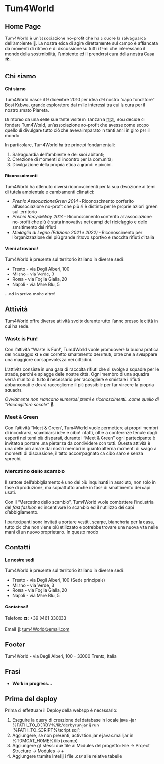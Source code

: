 # Tum4World

## Home Page

Tum4World è un’associazione no-profit che ha a cuore la salvaguarda dell’ambiente 🌳. La nostra etica di agire direttamente sul campo è affiancata da momenti di ritrovo e di discussione su tutti i temi che interessano il mondo della sostenibilità, l’ambiente ed il prendersi cura della nostra Casa 🌍.

## Chi siamo

#### Chi siamo

Tum4World nasce il 9 dicembre 2010 per idea del nostro “capo fondatore” Bosi Kubwa, grande esploratore dai mille interessi tra cui la cura per il nostro amato Pianeta. 

Di ritorno da una delle sue tante visite in Tanzania 🇹🇿, Bosi decide di fondare Tum4World, un’associazione no-profit che avesse come scopo quello di divulgare tutto ciò che aveva imparato in tanti anni in giro per il mondo. 

In particolare, Tum4World ha tre principi fondamentali:

1. Salvaguardia dell’ambiente e dei suoi abitanti;
2. Creazione di momenti di incontro per la comunità;
3. Divulgazione della propria etica a grandi e piccini. 

#### Riconoscimenti

Tum4World ha ottenuto diversi riconoscimenti per la sua devozione ai temi di tutela ambientale e cambiamenti climatici:

- *Premio AssociazioneGreen 2014* - Riconoscimento conferito all’associazione no-profit che più si è distinta per le proprie azioni green sul territorio
- *Premio RecycleWay 2018* - Riconoscimento conferito all’associazione no-profit che più è stata innovativa nei campi del riciclaggio e dello smaltimento dei rifiuti
- *Medaglia di Legno (Edizione 2021 e 2022)* - Riconoscimento per l’organizzazione del più grande ritrovo sportivo e raccolta rifiuti d’Italia

#### **********************************Vieni a trovarci!**********************************

Tum4World è presente sul territorio italiano in diverse sedi:

- Trento - via Degli Alberi, 100
- Milano - via Verde, 3
- Roma - via Foglia Gialla, 20
- Napoli - via Mare Blu, 5

…ed in arrivo molte altre!

## Attività

Tum4World offre diverse attività svolte durante tutto l’anno presso le città in cui ha sede. 

### Waste is Fun!

Con l’attività “Waste is Fun!”, Tum4World vuole promuovere la buona pratica del riciclaggio ♻️ e del corretto smaltimento dei rifiuti, oltre che a sviluppare una maggiore consapevolezza nei cittadini.

L’attività consiste in una gara di raccolta rifiuti che si svolge a squadre per le strade, parchi e spiagge delle nostre città. Ogni membro di una squadra verrà munito di tutto il necessario per raccogliere e smistare i rifiuti abbandonati e dovrà raccoglierne il più possibile per far vincere la propria squadra. 

*Ovviamente non mancano numerosi premi e riconoscimenti…come quello di “Raccoglitore seriale” 🏅.*

### Meet & Green

Con l’attività “Meet & Green”, Tum4World vuole permettere ai propri membri di incontrarsi, scambiarsi idee e cibo! Infatti, oltre a conferenze tenute dagli esperti nei temi più disparati, durante i “Meet & Green” ogni partecipante è invitato a portare una pietanza da condividere con tutti. Questa attività è una delle più amate dai nostri membri in quanto alterna momenti di svago a momenti di discussione, il tutto accompagnato da cibo sano e senza sprechi.

### Mercatino dello scambio

Il settore dell’abbigliamento è uno dei più inquinanti in assoluto, non solo in fase di produzione, ma soprattutto anche in fase di smaltimento dei capi usati. 

Con il “Mercatino dello scambio”, Tum4World vuole combattere l’industria del *fast fashion* ed incentivare lo scambio ed il riutilizzo dei capi d’abbigliamento. 

I partecipanti sono invitati a portare vestiti, scarpe, biancheria per la casa, tutto ciò che non viene più utilizzato e potrebbe trovare una nuova vita nelle mani di un nuovo proprietario. In questo modo

## Contatti

#### Le nostre sedi

Tum4World è presente sul territorio italiano in diverse sedi:

- Trento - via Degli Alberi, 100 (Sede principale)
- Milano - via Verde, 3
- Roma - via Foglia Gialla, 20
- Napoli - via Mare Blu, 5

#### Contattaci!

Telefono ☎️: +39 0461 330033

Email 📧: tum4World@email.com

## Footer

Tum4World - via Degli Alberi, 100 - 33000 Trento, Italia			

## Frasi

- ****************Work in progress…****************

## Prima del deploy

Prima di effettuare il Deploy della webapp è necessario:
1. Eseguire la query di creazione del database in locale
	java -jar %PATH_TO_DERBY%/lib/derbyrun.jar ij
	run ‘%PATH_TO_SCRIPT%/script.sql’;
2. Aggiungere, se non presenti, activation.jar e javax.mail.jar in %TOMCAT_HOME%/lib (xxamp)
3. Aggiungere gli stessi due file ai Modules del progetto:
	File -> Project Structure -> Modules -> +
4. Aggiungere tramite Intellij i file .csv alle relative tabelle

